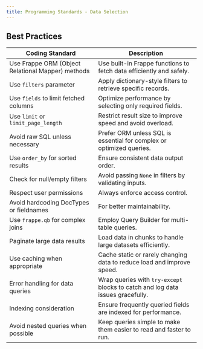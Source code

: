 ```yaml
---
title: Programming Standards - Data Selection
---
```


## Best Practices

| **Coding Standard**                       | **Description**                                                                 |
|-------------------------------------------|---------------------------------------------------------------------------------|
| Use Frappe ORM (Object Relational Mapper) methods  | Use built-in Frappe functions to fetch data efficiently and safely.    |
| Use `filters` parameter                   | Apply dictionary-style filters to retrieve specific records.                    |
| Use `fields` to limit fetched columns     | Optimize performance by selecting only required fields.                         |
| Use `limit` or `limit_page_length`        | Restrict result size to improve speed and avoid overload.                       |
| Avoid raw SQL unless necessary            | Prefer ORM unless SQL is essential for complex or optimized queries.            |
| Use `order_by` for sorted results         | Ensure consistent data output order.                                            |
| Check for null/empty filters              | Avoid passing `None` in filters by validating inputs.                           |
| Respect user permissions                  | Always enforce access control.                                                  |
| Avoid hardcoding DocTypes or fieldnames   | For better maintainability.                                                     |
| Use `frappe.qb` for complex joins         | Employ Query Builder for multi-table queries.                                   |
| Paginate large data results               | Load data in chunks to handle large datasets efficiently.                       |
| Use caching when appropriate              | Cache static or rarely changing data to reduce load and improve speed.          |
| Error handling for data queries           | Wrap queries with `try-except` blocks to catch and log data issues gracefully. |
| Indexing consideration                    | Ensure frequently queried fields are indexed for performance.                  |
| Avoid nested queries when possible        | Keep queries simple to make them easier to read and faster to run.             |